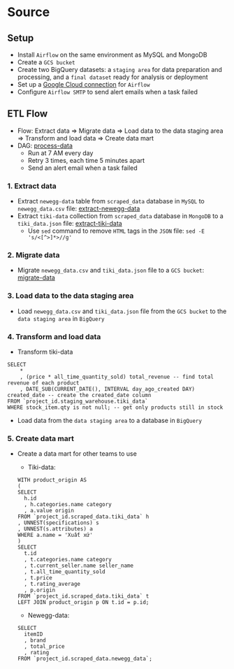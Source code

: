 # Source

## Setup
- Install `Airflow` on the same environment as MySQL and MongoDB
- Create a `GCS bucket`
- Create two BigQuery datasets: a `staging area` for data preparation and processing, and a `final dataset` ready for analysis or deployment
- Set up a [Google Cloud connection](src/connection_configurating/cloud_connection.py) for `Airflow`
- Configure `Airflow SMTP` to send alert emails when a task failed

## ETL Flow
- Flow: Extract data => Migrate data => Load data to the data staging area => Transform and load data => Create data mart
- DAG: [process-data](src/dag)
  - Run at 7 AM every day
  - Retry 3 times, each time 5 minutes apart
  - Send an alert email when a task failed

### 1. Extract data
- Extract `newegg-data` table from `scraped_data` database in `MySQL` to `newegg_data.csv` file: [extract-newegg-data](src/data_processing/extract_newegg_data.py)
- Extract `tiki-data` collection from `scraped_data` database in `MongoDB` to a `tiki_data.json` file: [extract-tiki-data](src/data_processing/extract_tiki_data.py)
  - Use `sed` command to remove `HTML` tags in the `JSON` file: `sed -E 's/<[^>]*>//g'`
 
### 2. Migrate data
- Migrate `newegg_data.csv` and `tiki_data.json` file to a `GCS bucket`: [migrate-data](src/data_processing)

### 3. Load data to the data staging area
- Load `newegg_data.csv` and `tiki_data.json` file from the `GCS bucket` to the `data staging area` in `BigQuery`

### 4. Transform and load data
- Transform tiki-data

```
SELECT
	*
	, (price * all_time_quantity_sold) total_revenue -- find total revenue of each product
  	, DATE_SUB(CURRENT_DATE(), INTERVAL day_ago_created DAY) created_date -- create the created_date column
FROM `project_id.staging_warehouse.tiki_data`
WHERE stock_item.qty is not null; -- get only products still in stock
```
- Load data from the `data staging area` to a database in `BigQuery`

### 5. Create data mart
- Create a data mart for other teams to use
  - Tiki-data:

  ```
  WITH product_origin AS
  (
  SELECT
  	h.id
  	, h.categories.name category
  	, a.value origin
  FROM `project_id.scraped_data.tiki_data` h
  , UNNEST(specifications) s
  , UNNEST(s.attributes) a
  WHERE a.name = 'Xuất xứ'
  )
  SELECT
  	t.id
  	, t.categories.name category
  	, t.current_seller.name seller_name
  	, t.all_time_quantity_sold
  	, t.price
  	, t.rating_average
  	, p.origin
  FROM `project_id.scraped_data.tiki_data` t
  LEFT JOIN product_origin p ON t.id = p.id;
  ```

  - Newegg-data:
  ```
  SELECT
	itemID
	, brand
	, total_price
	, rating
  FROM `project_id.scraped_data.newegg_data`;
  ```
